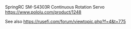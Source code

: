 
SpringRC SM-S4303R Continuous Rotation Servo https://www.pololu.com/product/1248


See also https://rusefi.com/forum/viewtopic.php?f=4&t=775 
